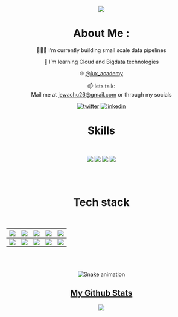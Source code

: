 
<p align="center">
<a href="https://github.com/James-Wachuka-James-Wachuka"><img src="https://readme-typing-svg.herokuapp.com?color=%2336BCF7&center=true&vCenter=true&lines=Hi+%2C+welcome+to+my+Github+page;I+am+James+Wachuka;I+am+a+Data+Engineer;Business+intelligence+enthusiast"></a>
</p>

<div align="center">
  
# About Me :
👨🏽‍💻  I’m currently building small scale data pipelines
  
🌱 I’m learning Cloud and Bigdata technologies

🌐 [@lux_academy](https://twitter.com/lux_academy)


📫 lets talk:  
Mail me at jewachu26@gmail.com or through my socials
  
[![twitter](https://img.shields.io/badge/twitter-12100E?logo=twitter&logoColor=blue)](https://twitter.com/@Wachuka_James) [![linkedin](https://img.shields.io/badge/linkedin-12100E?logo=linkedin&logoColor=blue)](https://www.linkedin.com/in/james-mwangi-42769a1a0/)

<h1 align="center">Skills</h1>
<Br>
  
![](https://img.shields.io/badge/Data%20Modelling-purple?style=for-the-badge) ![](https://img.shields.io/badge/ETL-data%20warehousing-blue?style=for-the-badge) ![](https://img.shields.io/badge/data%20viz-green?style=for-the-badge) ![](https://img.shields.io/badge/Machine%20Learning-black?style=for-the-badge)
  
<Br>
<Br>
<h1>Tech stack</h1>
<Br>
 
|![](https://img.shields.io/badge/Python-FFD43B?style=for-the-badge&logo=python&logoColor=darkgreen)|![](https://img.shields.io/badge/spark-FF6F00?style=for-the-badge&logo=apache-spark&logoColor=white)|![](https://img.shields.io/badge/mongodb-F7931E?style=for-the-badge&logo=mongodb&logoColor=white)|![](https://img.shields.io/badge/tableau-D00000?style=for-the-badge&logo=tableau&logoColor=white)|![](https://img.shields.io/badge/mysql-F37626.svg?&style=for-the-badge&logo=mysql&logoColor=white)|
|---|---|---|---|---|
|![](https://img.shields.io/badge/airflow-342B029.svg?&style=for-the-badge&logo=apacheairflow&logoColor=white)|![](https://img.shields.io/badge/R-2C2D72?style=for-the-badge&logo=R&logoColor=white)|![](https://img.shields.io/badge/docker-777BB4?style=for-the-badge&logo=docker&logoColor=white)|![](https://img.shields.io/badge/kafka-239120?style=for-the-badge&logo=apache-kafka&logoColor=white)|![](https://img.shields.io/badge/And%20More!-yellow?style=for-the-badge)|
  

<Br>
<Br>

![Snake animation](https://github.com/James-Wachuka/James-Wachuka/blob/output/github-contribution-grid-snake.svg)

<h2 align="center"><u>My Github Stats</u></h2>
<p align="center">
<img align="center" src="https://github-readme-stats.vercel.app/api/top-langs/?username=James-Wachuka&layout=compact&theme=github_dark&langs_count=10&exclude_repo=kasweb">
<br>
<br>
<!--
<img align="center" src="https://github-readme-stats.vercel.app/api?username=James-Wachuka&count_private=true&show_icons=trueline_height=21&theme=github_dark">	
<br>
<br>
<img align="center" src="https://github-readme-streak-stats.herokuapp.com/?user=James-Wachuka&theme=holi-theme">
</p>
-->

